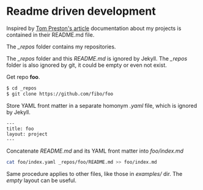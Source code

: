 
# Readme driven development

Inspired by [Tom Preston's article](http://tom.preston-werner.com/2010/08/23/readme-driven-development.html) documentation about my projects is contained in their README.md file.

The *_repos* folder contains my repositories.


The *_repos* folder and this *README.md* is ignored by Jekyll.
The *_repos* folder is also ignored by git, it could be empty or even not exist.

Get repo **foo**.

```bash
$ cd _repos
$ git clone https://github.com/fibo/foo
```

Store YAML front matter in a separate homonym *.yaml* file, which is ignored by Jekyll.

```
---
title: foo
layout: project
---
```

Concatenate *README.md* and its YAML front matter into *foo/index.md*

```bash
cat foo/index.yaml _repos/foo/README.md >> foo/index.md
```

Same procedure applies to other files, like those in *examples/* dir. The *empty* layout can be useful.

